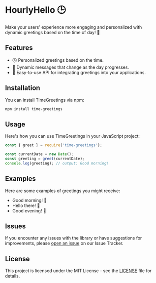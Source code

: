 # HourlyHello 🕒

Make your users' experience more engaging and personalized with dynamic greetings based on the time of day! 🌟

## Features

- 🕒 Personalized greetings based on the time.
- 🌆 Dynamic messages that change as the day progresses.
- 🌟 Easy-to-use API for integrating greetings into your applications.

## Installation

You can install TimeGreetings via npm:

```bash
npm install time-greetings
```

## Usage
Here's how you can use TimeGreetings in your JavaScript project:

```javascript
const { greet } = require('time-greetings');

const currentDate = new Date();
const greeting = greet(currentDate);
console.log(greeting); // output: Good morning!
```

## Examples
Here are some examples of greetings you might receive:

- Good morning! 🌅
- Hello there! 👋
- Good evening! 🌆

## Issues
If you encounter any issues with the library or have suggestions for improvements, please [open an issue](https://github.com/4ndre4s/hourly-hello/issues) on our Issue Tracker.

## License
This project is licensed under the MIT License - see the [LICENSE](https://github.com/4ndre4s/hourly-hello/blob/master/LICENSE) file for details.

